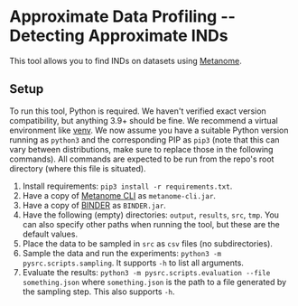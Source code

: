 # Approximate Data Profiling -- Detecting Approximate INDs

This tool allows you to find INDs on datasets using [Metanome](https://metanome.de).

## Setup

To run this tool, Python is required. We haven't verified exact version compatibility, but anything 3.9+ should be fine.
We recommend a virtual environment like [venv](https://docs.python.org/3/library/venv.html).
We now assume you have a suitable Python version running as `python3` and the corresponding PIP as `pip3` (note that this can vary between distributions, make sure to replace those in the following commands).
All commands are expected to be run from the repo's root directory (where this file is situated).

1. Install requirements: `pip3 install -r requirements.txt`.
2. Have a copy of [Metanome CLI](https://github.com/HPI-Information-Systems/Metanome/tree/metanome_cli/metanome-cli) as `metanome-cli.jar`.
3. Have a copy of [BINDER](https://github.com/HPI-Information-Systems/metanome-algorithms/tree/master/BINDER) as `BINDER.jar`.
4. Have the following (empty) directories: `output`, `results`, `src`, `tmp`. You can also specify other paths when running the tool, but these are the default values.
5. Place the data to be sampled in `src` as `csv` files (no subdirectories).
6. Sample the data and run the experiments: `python3 -m pysrc.scripts.sampling`. It supports `-h` to list all arguments.
7. Evaluate the results: `python3 -m pysrc.scripts.evaluation --file something.json` where `something.json` is the path to a file generated by the sampling step. This also supports `-h`.
